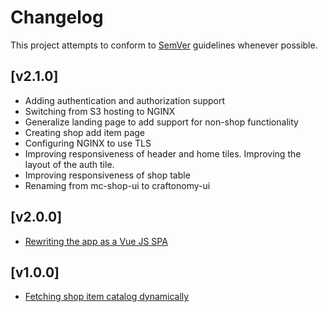 # Changelog
This project attempts to conform to [SemVer](https://semver.org/) guidelines whenever possible.

## [v2.1.0]
* Adding authentication and authorization support
* Switching from S3 hosting to NGINX
* Generalize landing page to add support for non-shop functionality
* Creating shop add item page
* Configuring NGINX to use TLS
* Improving responsiveness of header and home tiles. Improving the layout of the auth tile.
* Improving responsiveness of shop table
* Renaming from mc-shop-ui to craftonomy-ui

## [v2.0.0]
* [Rewriting the app as a Vue JS SPA](https://github.com/Ubunfu/craftonomy-ui/pull/6)

## [v1.0.0]
* [Fetching shop item catalog dynamically](https://github.com/Ubunfu/craftonomy-ui/pull/1)